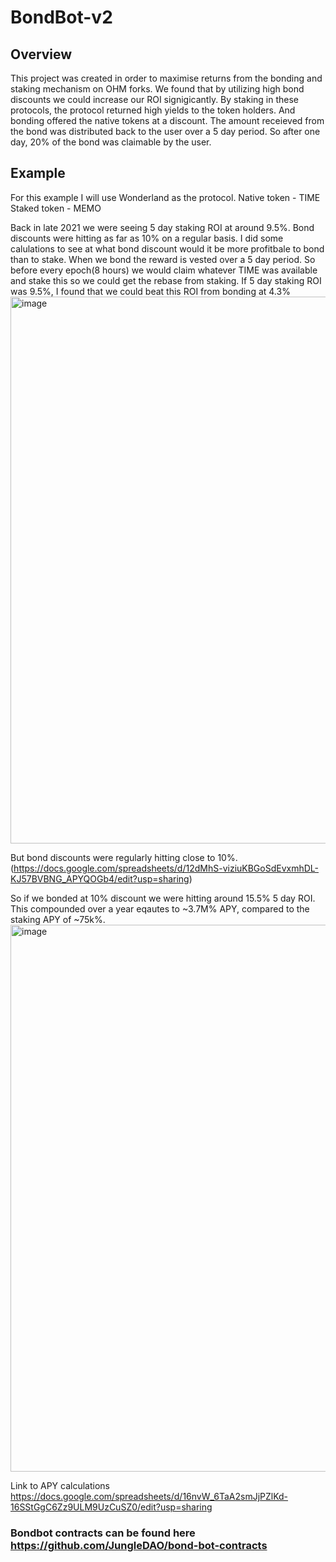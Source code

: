 # BondBot-v2

## Overview
This project was created in order to maximise returns from the bonding and staking mechanism on OHM forks. We found that by utilizing high bond discounts we could increase our ROI signigicantly.
By staking in these protocols, the protocol returned high yields to the token holders. And bonding offered the native tokens at a discount. The amount receieved from the bond was distributed back to the user over a 5 day period. So after one day, 20% of the bond was claimable by the user.

## Example
For this example I will use Wonderland as the protocol.
Native token - TIME
Staked token - MEMO

Back in late 2021 we were seeing 5 day staking ROI at around 9.5%. Bond discounts were hitting as far as 10% on a regular basis.
I did some calulations to see at what bond discount would it be more profitbale to bond than to stake. When we bond the reward is vested over a 5 day period. So before every epoch(8 hours) we would claim whatever TIME was available and stake this so we could get the rebase from staking.
If 5 day staking ROI was 9.5%, I found that we could beat this ROI from bonding at 4.3%
<img width="875" alt="image" src="https://user-images.githubusercontent.com/91339550/174036508-d2052ea1-cf19-4979-9869-0e982c2aaf91.png">

But bond discounts were regularly hitting close to 10%. (https://docs.google.com/spreadsheets/d/12dMhS-viziuKBGoSdEvxmhDL-KJ57BVBNG_APYQOGb4/edit?usp=sharing)

So if we bonded at 10% discount we were hitting around 15.5% 5 day ROI. This compounded over a year eqautes to ~3.7M% APY, compared to the staking APY of ~75k%. 
<img width="875" alt="image" src="https://user-images.githubusercontent.com/91339550/174039329-30f24c3a-f5c0-45ed-86ec-c619d09094d7.png">

Link to APY calculations
https://docs.google.com/spreadsheets/d/16nvW_6TaA2smJjPZlKd-16SStGgC6Zz9ULM9UzCuSZ0/edit?usp=sharing

### Bondbot contracts can be found here https://github.com/JungleDAO/bond-bot-contracts

